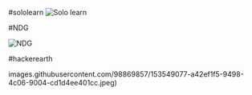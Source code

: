 
#sololearn
![Solo learn](https://user-images.githubusercontent.com/98869857/152691474-888f63c6-011e-4827-beea-df3e1ad9b3b9.jpg)

#NDG

![NDG](https://user-images.githubusercontent.com/98869857/152692936-42f1106c-1420-41ba-bdd0-09bb737830bb.png)

#hackerearth

images.githubusercontent.com/98869857/153549077-a42ef1f5-9498-4c06-9004-cd1d4ee401cc.jpeg)

